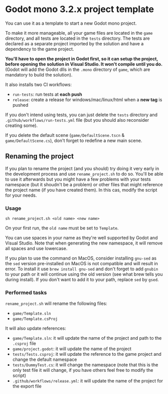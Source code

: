 # Godot mono 3.2.x project template

You can use it as a template to start a new Godot mono project.

To make it more manageable, all your game files are located in the `game` directory, and all tests are located in the `tests` directory. The tests are declared as a separate project imported by the solution and have a dependency to the game project.

**You'll have to open the project in Godot first, so it can setup the project, before opening the solution in Visual Studio. It won't compile until you do.** (Godot will add the Godot dlls in the `.mono` directory of `game`, which are mandatory to build the solution).

It also installs two CI workflows:
- `run-tests`: run tests at **each push**
- `release`: create a release for windows/mac/linux/html when a **new tag** is pushed

If you don't intend using tests, you can just delete the `tests` directory and `.github/workflows/run-tests.yml` file (but you should also reconsider creating some).

If you delete the default scene (`game/DefaultScene.tscn` & `game/DefaultScene.cs`), don't forget to redefine a new main scene.

## Renaming the project

If you plan to rename the project (and you should) try doing it very early in the development process and use `rename_project.sh` to do so.
You'll be able to use it afterwards but you might have a few problems with your tests namespace (but it shoudn't be a problem) or other files that might reference the project name (if you have created them). In this cas, modify the script for your needs.

### Usage
`sh rename_project.sh <old name> <new name>`

On your first run, the `old name` must be set to `Template`.

You can use spaces in your name as they're well supported by Godot and Visual Studio. Note that when generating the new namespace, it will remove all spaces and use lowercase.

If you plan to use the command on MacOS, consider installing `gnu-sed` as the `sed` version pre-installed on MacOS is not compatible and will result in error. To install it use `brew install gnu-sed` and don't forget to add `gnubin` to your path or it will continue using the old version (see what brew tells you during install). If you don't want to add it to your path, replace `sed` by `gsed`.

### Performed tasks
`rename_project.sh` will rename the following files:
- `game/Template.sln`
- `game/Template.csProj`

It will also update references:
- `game/Template.sln`: it will update the name of the project and path to the `.csproj` file
- `game/project.godot`: it will update the name of the project
- `tests/Tests.csproj`: it will update the reference to the game project and change the default namespace
- `tests/DummyTest.cs`: it will change the namespace (note that this is the only test file it will change, if you have others feel free to modify the script)
- `.github/workflows/release.yml`: it will update the name of the project for the export file
